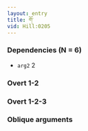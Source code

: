 ```yaml
---
layout: entry
title: གོ་
vid: Hill:0205
---
```

### Dependencies (N = 6)
* `arg2` 2


### Overt 1-2


### Overt 1-2-3


### Oblique arguments
